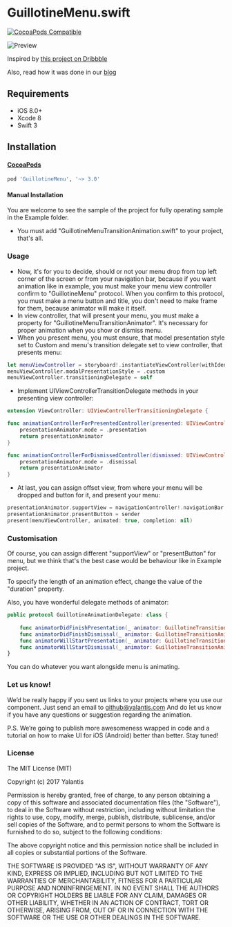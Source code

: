 # GuillotineMenu.swift 

[![CocoaPods Compatible](https://img.shields.io/cocoapods/v/GuillotineMenu.svg)](https://img.shields.io/cocoapods/v/GuillotineMenu.svg)

![Preview](https://d13yacurqjgara.cloudfront.net/users/495792/screenshots/2018249/draft_06.gif)

Inspired by [this project on Dribbble](https://dribbble.com/shots/2018249-Side-Topbar-Animation)

Also, read how it was done in our [blog](https://yalantis.com/blog/how-we-created-guillotine-menu-animation/)


## Requirements

- iOS 8.0+
- Xcode 8
- Swift 3

## Installation

#### [CocoaPods](http://cocoapods.org)

```ruby
pod 'GuillotineMenu', '~> 3.0'
```

#### Manual Installation

You are welcome to see the sample of the project for fully operating sample in the Example folder.

* You must add "GuillotineMenuTransitionAnimation.swift" to your project, that's all.

### Usage

* Now, it's for you to decide, should or not your menu drop from top left corner of the screen or from your navigation bar, because if you want animation like in example, you must make your menu view controller confirm to "GuillotineMenu" protocol. When you confirm to this protocol, you must make a menu button and title, you don't need to make frame for them, because animator will make it itself.
* In view controller, that will present your menu, you must make a property for "GuillotineMenuTransitionAnimator". It's necessary for proper animation when you show or dismiss menu.
* When you present menu, you must ensure, that model presentation style set to Custom and menu's transition delegate set to view controller, that presents menu:

```swift
let menuViewController = storyboard!.instantiateViewController(withIdentifier: "MenuViewController")
menuViewController.modalPresentationStyle = .custom
menuViewController.transitioningDelegate = self
```

* Implement UIViewControllerTransitionDelegate methods in your presenting view controller:

```swift
extension ViewController: UIViewControllerTransitioningDelegate {

func animationControllerForPresentedController(presented: UIViewController, presentingController presenting: UIViewController, sourceController source: UIViewController) -> UIViewControllerAnimatedTransitioning? {
	presentationAnimator.mode = .presentation
	return presentationAnimator
}

func animationControllerForDismissedController(dismissed: UIViewController) -> UIViewControllerAnimatedTransitioning? {
	presentationAnimator.mode = .dismissal
	return presentationAnimator
}
```

* At last, you can assign offset view, from where your menu will be dropped and button for it, and present your menu: 

```swift
presentationAnimator.supportView = navigationController!.navigationBar
presentationAnimator.presentButton = sender
present(menuViewController, animated: true, completion: nil)
```

### Customisation

Of course, you can assign different "supportView" or "presentButton" for menu, but we think that's the best case would be behaviour like in Example project.

To specify the length of an animation effect, change the value of the "duration" property.

Also, you have wonderful delegate methods of animator:

```swift
public protocol GuillotineAnimationDelegate: class {
	
    func animatorDidFinishPresentation(_ animator: GuillotineTransitionAnimation)
    func animatorDidFinishDismissal(_ animator: GuillotineTransitionAnimation)
    func animatorWillStartPresentation(_ animator: GuillotineTransitionAnimation)
    func animatorWillStartDismissal(_ animator: GuillotineTransitionAnimation)
}
```
You can do whatever you want alongside menu is animating.

### Let us know!

We’d be really happy if you sent us links to your projects where you use our component. Just send an email to github@yalantis.com And do let us know if you have any questions or suggestion regarding the animation. 

P.S. We’re going to publish more awesomeness wrapped in code and a tutorial on how to make UI for iOS (Android) better than better. Stay tuned!


### License

The MIT License (MIT)

Copyright (c) 2017 Yalantis

Permission is hereby granted, free of charge, to any person obtaining a copy
of this software and associated documentation files (the "Software"), to deal
in the Software without restriction, including without limitation the rights
to use, copy, modify, merge, publish, distribute, sublicense, and/or sell
copies of the Software, and to permit persons to whom the Software is
furnished to do so, subject to the following conditions:

The above copyright notice and this permission notice shall be included in all
copies or substantial portions of the Software.

THE SOFTWARE IS PROVIDED "AS IS", WITHOUT WARRANTY OF ANY KIND, EXPRESS OR
IMPLIED, INCLUDING BUT NOT LIMITED TO THE WARRANTIES OF MERCHANTABILITY,
FITNESS FOR A PARTICULAR PURPOSE AND NONINFRINGEMENT. IN NO EVENT SHALL THE
AUTHORS OR COPYRIGHT HOLDERS BE LIABLE FOR ANY CLAIM, DAMAGES OR OTHER
LIABILITY, WHETHER IN AN ACTION OF CONTRACT, TORT OR OTHERWISE, ARISING FROM,
OUT OF OR IN CONNECTION WITH THE SOFTWARE OR THE USE OR OTHER DEALINGS IN THE
SOFTWARE.
